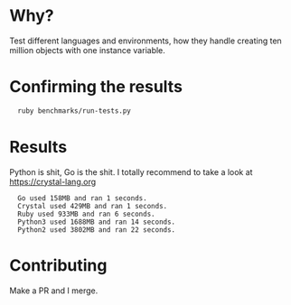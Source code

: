 # Why?

Test different languages and environments, how they handle creating ten million objects with one instance variable.


# Confirming the results

```bash
  ruby benchmarks/run-tests.py
```


# Results

Python is shit, Go is the shit. I totally recommend to take a look at https://crystal-lang.org


[seconds]: https://github.com/mxrguspxrt/TenMillionObjects/raw/master/charts/seconds.png "Seconds"
[megabytes]: https://github.com/mxrguspxrt/TenMillionObjects/raw/master/charts/mb.png "Megabytes"


```
  Go used 158MB and ran 1 seconds.
  Crystal used 429MB and ran 1 seconds.
  Ruby used 933MB and ran 6 seconds.
  Python3 used 1688MB and ran 14 seconds.
  Python2 used 3802MB and ran 22 seconds.
```


# Contributing

Make a PR and I merge.
